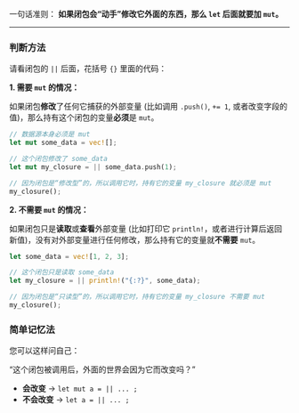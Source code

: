 

一句话准则：
**如果闭包会“动手”修改它外面的东西，那么 `let` 后面就要加 `mut`。**

-----

### 判断方法

请看闭包的 `||` 后面，花括号 `{}` 里面的代码：

**1. 需要 `mut` 的情况：**

如果闭包**修改**了任何它捕获的外部变量 (比如调用 `.push()`, `+= 1`, 或者改变字段的值)，那么持有这个闭包的变量**必须**是 `mut`。

```rust
// 数据源本身必须是 mut
let mut some_data = vec![]; 

// 这个闭包修改了 some_data
let mut my_closure = || some_data.push(1);

// 因为闭包是“修改型”的，所以调用它时，持有它的变量 my_closure 就必须是 mut
my_closure(); 
```

**2. 不需要 `mut` 的情况：**

如果闭包只是**读取**或**查看**外部变量 (比如打印它 `println!`，或者进行计算后返回新值)，没有对外部变量进行任何修改，那么持有它的变量就**不需要** `mut`。

```rust
let some_data = vec![1, 2, 3];

// 这个闭包只是读取 some_data
let my_closure = || println!("{:?}", some_data);

// 因为闭包是“只读型”的，所以调用它时，持有它的变量 my_closure 不需要 mut
my_closure(); 
```

### 简单记忆法

您可以这样问自己：

“这个闭包被调用后，外面的世界会因为它而改变吗？”

  * **会改变** -\> `let mut a = || ... ;`
  * **不会改变** -\> `let a = || ... ;`